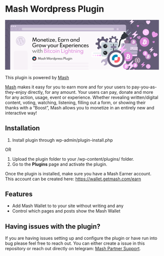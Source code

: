# Mash Wordpress Plugin

![Mash Banner](./assets/banner-1544x500.png)

This plugin is powered by [Mash](https://getmash.com)

[Mash](https://getmash.com) makes it easy for you to earn more and for your users to pay-you-as-they-enjoy directly, for any amount. Your users can pay, donate and more for any action, usage, event or experience. Whether revealing written/digital content, voting, watching, listening, filling out a form, or showing their thanks with a “Boost”, Mash allows you to monetize in an entirely new and interactive way! 

## Installation

1. Install plugin through wp-admin/plugin-install.php

OR

1. Upload the plugin folder to your /wp-content/plugins/ folder.
1. Go to the **Plugins** page and activate the plugin.

Once the plugin is installed, make sure you have a Mash Earner account. This account can be created here: https://wallet.getmash.com/earn

## Features

- Add Mash Wallet to to your site without writing and any
- Control which pages and posts show the Mash Wallet

## Having issues with the plugin?

If you are having issues setting up and configure the plugin or have run into bug please feel free to reach out. 
You can either create a issue in this repository or reach out directly on telegram: [Mash Partner Support](https://t.me/mashpartners).
